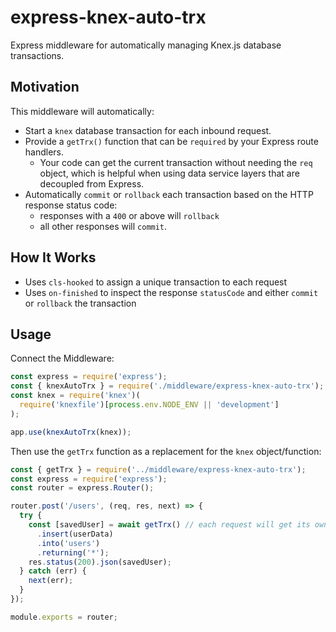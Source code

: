 # express-knex-auto-trx

Express middleware for automatically managing Knex.js database transactions.

## Motivation

This middleware will automatically:

- Start a `knex` database transaction for each inbound request.
- Provide a `getTrx()` function that can be `required` by your Express route handlers.
  - Your code can get the current transaction without needing the `req` object, which is helpful when using data service layers that are decoupled from Express.
- Automatically `commit` or `rollback` each transaction based on the HTTP response status code:
  - responses with a `400` or above will `rollback`
  - all other responses will `commit`.

## How It Works

- Uses `cls-hooked` to assign a unique transaction to each request
- Uses `on-finished` to inspect the response `statusCode` and either `commit` or `rollback` the transaction

## Usage

Connect the Middleware:

```js
const express = require('express');
const { knexAutoTrx } = require('./middleware/express-knex-auto-trx');
const knex = require('knex')(
  require('knexfile')[process.env.NODE_ENV || 'development']
);

app.use(knexAutoTrx(knex));
```

Then use the `getTrx` function as a replacement for the `knex` object/function:

```js
const { getTrx } = require('../middleware/express-knex-auto-trx');
const express = require('express');
const router = express.Router();

router.post('/users', (req, res, next) => {
  try {
    const [savedUser] = await getTrx() // each request will get its own transaction
      .insert(userData)
      .into('users')
      .returning('*');
    res.status(200).json(savedUser);
  } catch (err) {
    next(err);
  }
});

module.exports = router;
```
